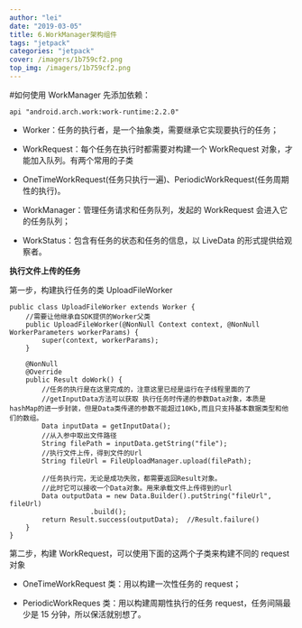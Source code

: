 ```yaml
---
author: "lei"
date: "2019-03-05"
title: 6.WorkManager架构组件
tags: "jetpack"
categories: "jetpack"
cover: /imagers/1b759cf2.png
top_img: /imagers/1b759cf2.png
---
```


#如何使用 WorkManager
先添加依赖：

	api "android.arch.work:work-runtime:2.2.0"


- Worker：任务的执行者，是一个抽象类，需要继承它实现要执行的任务；

- WorkRequest：每个任务在执行时都需要对构建一个 WorkRequest 对象，才能加入队列。有两个常用的子类 
- OneTimeWorkRequest(任务只执行一遍)、PeriodicWorkRequest(任务周期性的执行)。

- WorkManager：管理任务请求和任务队列，发起的 WorkRequest 会进入它的任务队列；

- WorkStatus：包含有任务的状态和任务的信息，以 LiveData 的形式提供给观察者。

**执行文件上传的任务**

第一步，构建执行任务的类 UploadFileWorker
	
	public class UploadFileWorker extends Worker {
	    //需要让他继承自SDK提供的Worker父类
	    public UploadFileWorker(@NonNull Context context, @NonNull WorkerParameters workerParams) {
	        super(context, workerParams);
	    }
	
	    @NonNull
	    @Override
	    public Result doWork() {
	        //任务的执行是在这里完成的，注意这里已经是运行在子线程里面的了
	        //getInputData方法可以获取 执行任务时传递的参数Data对象，本质是hashMap的进一步封装，但是Data类传递的参数不能超过10Kb,而且只支持基本数据类型和他们的数组。
	        Data inputData = getInputData();
	        //从入参中取出文件路径
	        String filePath = inputData.getString("file");
	        //执行文件上传，得到文件的Url
	        String fileUrl = FileUploadManager.upload(filePath);
	        
	        //任务执行完，无论是成功失败，都需要返回Result对象。
	        //此时它可以接收一个Data对象。用来承载文件上传得到的url
	        Data outputData = new Data.Builder().putString("fileUrl", fileUrl)
	                    .build();
	        return Result.success(outputData);  //Result.failure()
	    }
	}

第二步，构建 WorkRequest，可以使用下面的这两个子类来构建不同的 request 对象

- OneTimeWorkRequest 类：用以构建一次性任务的 request；

- PeriodicWorkReques 类：用以构建周期性执行的任务 request，任务间隔最少是 15 分钟，所以保活就别想了。